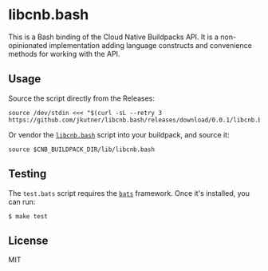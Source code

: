 # libcnb.bash

This is a Bash binding of the Cloud Native Buildpacks API. It is a non-opinionated implementation adding language constructs and convenience methods for working with the API.

## Usage

Source the script directly from the Releases:

```
source /dev/stdin <<< "$(curl -sL --retry 3 https://github.com/jkutner/libcnb.bash/releases/download/0.0.1/libcnb.bash)"
```

Or vendor the [`libcnb.bash`](https://github.com/jkutner/libcnb.bash/blob/main/libcnb.bash) script into your buildpack, and source it:

```sh-sesssion
source $CNB_BUILDPACK_DIR/lib/libcnb.bash
```

## Testing

The `test.bats` script requires the [`bats`](https://github.com/sstephenson/bats) framework. Once it's installed, you can run:

```
$ make test
```

## License

MIT
